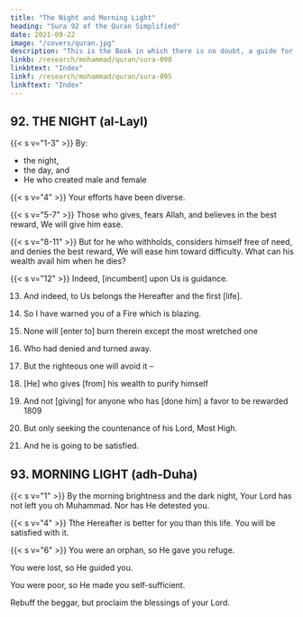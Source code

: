 ```yaml
---
title: "The Night and Morning Light"
heading: "Sura 92 of the Quran Simplified"
date: 2021-09-22
image: "/covers/quran.jpg"
description: "This is the Book in which there is no doubt, a guide for the righteous."
linkb: /research/mohammad/quran/sura-090
linkbtext: "Index"
linkf: /research/mohammad/quran/sura-095
linkftext: "Index"
---
```



## 92. THE NIGHT (al-Layl)


{{< s v="1-3" >}}
By:
- the night,
- the day, and
- He who created male and female

{{< s v="4" >}} Your efforts have been diverse.

{{< s v="5-7" >}} Those who gives, fears Allah, and believes in the best reward, We will give him ease.

{{< s v="8-11" >}} But for he who withholds, considers himself free of need, and denies the best reward, We will ease him toward difficulty. What can his wealth avail him when he dies?

{{< s v="12" >}} Indeed, [incumbent] upon Us is guidance.

13. And indeed, to Us belongs the Hereafter and the first [life].

14. So I have warned you of a Fire which is blazing.

15. None will [enter to] burn therein except the most wretched one

16. Who had denied and turned away.

17. But the righteous one will avoid it –

18. [He] who gives [from] his wealth to purify himself

19. And not [giving] for anyone who has [done him] a favor to be
rewarded 1809

20. But only seeking the countenance of his Lord, Most High.

21. And he is going to be satisfied.



## 93. MORNING LIGHT (adh-Duha)

{{< s v="1" >}} By the morning brightness and the dark night, Your Lord has not left you oh Muhammad. Nor has He detested you.

{{< s v="4" >}} Tthe Hereafter is better for you than this life. You will be satisfied with it.

{{< s v="6" >}} You were an orphan, so He gave you refuge.

You were lost, so He guided you. 

You were poor, so He made you self-sufficient.

Rebuff the beggar, but proclaim the blessings of your Lord.




